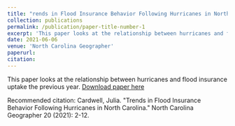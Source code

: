 ```yaml
---
title: "rends in Flood Insurance Behavior Following Hurricanes in North Carolina"
collection: publications
permalink: /publication/paper-title-number-1
excerpt: 'This paper looks at the relationship between hurricanes and flood insurance uptake the previous year.'
date: 2021-06-06
venue: 'North Carolina Geographer'
paperurl: 
citation: 
---
```

This paper looks at the relationship between hurricanes and flood insurance uptake the previous year. 
[Download paper here](http://jucardwell.github.io/files/trends.pdf)

Recommended citation: Cardwell, Julia. "Trends in Flood Insurance Behavior Following Hurricanes in North Carolina." North Carolina Geographer 20 (2021): 2-12.